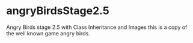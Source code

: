 # angryBirdsStage2.5
Angry Birds stage 2.5 with Class Inheritance and Images
this is a copy of the well known game angry birds.